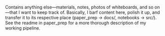 Contains anything else—materials, notes, photos of whiteboards, and so on—that I want to keep track of. Basically, I barf content here, polish it up, and transfer it to its respective place (paper_prep -> docs/, notebooks -> src/). See the readme in paper_prep for a more thorough 
description of my working pipeline.